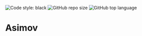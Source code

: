 ![Code style: black](https://img.shields.io/badge/code%20style-black-000000.svg) <img alt="GitHub repo size" src="https://img.shields.io/github/repo-size/co2e14/Asimov"> <img alt="GitHub top language" src="https://img.shields.io/github/languages/top/co2e14/Asimov">

# Asimov
